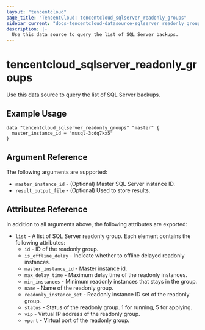 ```yaml
---
layout: "tencentcloud"
page_title: "TencentCloud: tencentcloud_sqlserver_readonly_groups"
sidebar_current: "docs-tencentcloud-datasource-sqlserver_readonly_groups"
description: |-
  Use this data source to query the list of SQL Server backups.
---
```


# tencentcloud_sqlserver_readonly_groups

Use this data source to query the list of SQL Server backups.

## Example Usage

```hcl
data "tencentcloud_sqlserver_readonly_groups" "master" {
  master_instance_id = "mssql-3cdq7kx5"
}
```

## Argument Reference

The following arguments are supported:

* `master_instance_id` - (Optional) Master SQL Server instance ID.
* `result_output_file` - (Optional) Used to store results.

## Attributes Reference

In addition to all arguments above, the following attributes are exported:

* `list` - A list of SQL Server readonly group. Each element contains the following attributes:
  * `id` - ID of the readonly group.
  * `is_offline_delay` - Indicate whether to offline delayed readonly instances.
  * `master_instance_id` - Master instance id.
  * `max_delay_time` - Maximum delay time of the readonly instances.
  * `min_instances` - Minimum readonly instances that stays in the group.
  * `name` - Name of the readonly group.
  * `readonly_instance_set` - Readonly instance ID set of the readonly group.
  * `status` - Status of the readonly group. 1 for running, 5 for applying.
  * `vip` - Virtual IP address of the readonly group.
  * `vport` - Virtual port of the readonly group.


